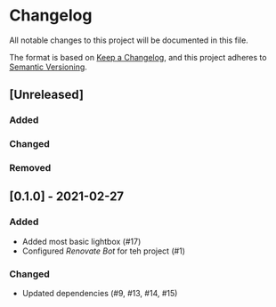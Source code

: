 # Changelog
All notable changes to this project will be documented in this file.

The format is based on [Keep a Changelog](https://keepachangelog.com/en/1.0.0/),
and this project adheres to [Semantic Versioning](https://semver.org/spec/v2.0.0.html).

## [Unreleased]

### Added

### Changed

### Removed

## [0.1.0] - 2021-02-27

### Added

* Added most basic lightbox (#17)
* Configured *Renovate Bot* for teh project (#1)

### Changed

* Updated dependencies (#9, #13, #14, #15)
